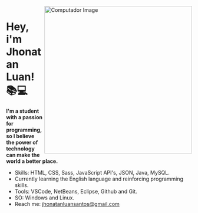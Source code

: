<img src="https://raw.githubusercontent.com/MicaelliMedeiros/micaellimedeiros/master/image/computer-illustration.png" min-width="400px" max-width="400px" width="400px" align="right" alt="Computador Image" title="Computador Image">


# Hey, i'm Jhonatan Luan!  :books::computer:

**I'm a student with a passion for programming, so I believe the power of technology can make the world a better place.**

- Skills: HTML, CSS, Sass, JavaScript API's, JSON, Java, MySQL.
- Currently learning the English language and reinforcing programming skills.
- Tools: VSCode, NetBeans, Eclipse, Github and Git.
- SO: Windows and Linux.
- Reach me: jhonatanluansantos@gmail.com
